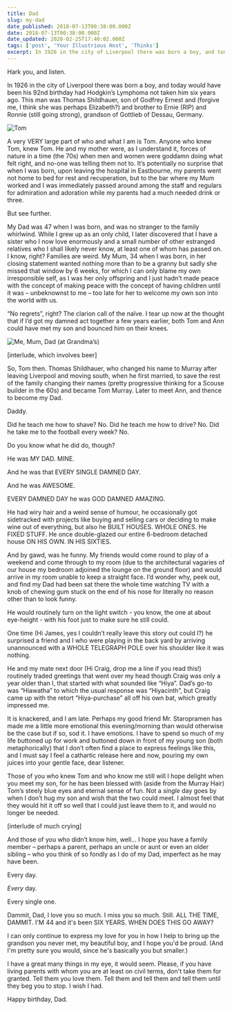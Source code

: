 ```yaml
---
title: Dad
slug: my-dad
date_published: 2018-07-13T00:38:00.000Z
date: 2018-07-13T00:38:00.000Z
date_updated: 2020-02-25T17:40:02.000Z
tags: ['post', 'Your Illustrious Host', 'Thinks']
excerpt: In 1926 in the city of Liverpool there was born a boy, and today would have been his 92nd birthday...
---
```


Hark you, and listen.

In 1926 in the city of Liverpool there was born a boy, and today would have been his 92nd birthday had Hodgkin’s Lymphoma not taken him six years ago. This man was Thomas Shildhauer, son of Godfrey Ernest and (forgive me, I think she was perhaps Elizabeth?) and brother to Ernie (RIP) and Ronnie (still going strong), grandson of Gottlieb of Dessau, Germany.

![Tom](/public/images/2018/07/dad1.jpg)

A very VERY large part of who and what I am is Tom. Anyone who knew Tom, knew Tom. He and my mother were, as I understand it, forces of nature in a time (the 70s) when men and women were goddamn doing what felt right, and no-one was telling them not to. It’s potentially no surprise that when I was born, upon leaving the hospital in Eastbourne, my parents went not home to bed for rest and recuperation, but to the bar where my Mum worked and I was immediately passed around among the staff and regulars for admiration and adoration while my parents had a much needed drink or three.

But see further.

My Dad was 47 when I was born, and was no stranger to the family whirlwind. While I grew up as an only child, I later discovered that I have a sister who I now love enormously and a small number of other estranged relatives who I shall likely never know, at least one of whom has passed on. I know, right? Families are weird. My Mum, 34 when I was born, in her closing statement wanted nothing more than to be a granny but sadly she missed that window by 6 weeks, for which I can only blame my own irresponsible self, as I was her only offspring and I just hadn’t made peace with the concept of making peace with the concept of having children until it was – unbeknownst to me – too late for her to welcome my own son into the world with us.

“No regrets”, right? The clarion call of the naïve. I tear up now at the thought that if I’d got my damned act together a few years earlier, both Tom and Ann could have met my son and bounced him on their knees.

![Me, Mum, Dad (at Grandma’s)](/public/images/2018/07/me-mum-and-dad-at-grandma-s.jpg)

[interlude, which involves beer]

So, Tom then. Thomas Shildhauer, who changed his name to Murray after leaving Liverpool and moving south, when he first married, to save the rest of the family changing their names (pretty progressive thinking for a Scouse builder in the 60s) and became Tom Murray. Later to meet Ann, and thence to become my Dad.

Daddy.

Did he teach me how to shave? No. Did he teach me how to drive? No. Did he take me to the football every week? No.

Do you know what he did do, though?

He was MY DAD. MINE.

And he was that EVERY SINGLE DAMNED DAY.

And he was AWESOME.

EVERY DAMNED DAY he was GOD DAMNED AMAZING.

He had wiry hair and a weird sense of humour, he occasionally got sidetracked with projects like buying and selling cars or deciding to make wine out of everything, but also he BUILT HOUSES. WHOLE ONES. He FIXED STUFF. He once double-glazed our entire 6-bedroom detached house ON HIS OWN. IN HIS SIXTIES.

And by gawd, was he funny. My friends would come round to play of a weekend and come through to my room (due to the architectural vagaries of our house my bedroom adjoined the lounge on the ground floor) and would arrive in my room unable to keep a straight face. I’d wonder why, peek out, and find my Dad had been sat there the whole time watching TV with a knob of chewing gum stuck on the end of his nose for literally no reason other than to look funny.

He would routinely turn on the light switch - you know, the one at about eye-height - with his foot just to make sure he still could.

One time (Hi James, yes I couldn’t really leave this story out could I?) he surprised a friend and I who were playing in the back yard by arriving unannounced with a WHOLE TELEGRAPH POLE over his shoulder like it was nothing.

He and my mate next door (Hi Craig, drop me a line if you read this!) routinely traded greetings that went over my head though Craig was only a year older than I, that started with what sounded like “Hiya”. Dad’s go-to was “Hiawatha” to which the usual response was “Hiyacinth”, but Craig came up with the retort “Hiya-purchase” all off his own bat, which greatly impressed me.

It is knackered, and I am late. Perhaps my good friend Mr. Staropramen has made me a little more emotional this evening/morning than would otherwise be the case but if so, sod it. I have emotions. I have to spend so much of my life buttoned up for work and buttoned down in front of my young son (both metaphorically) that I don’t often find a place to express feelings like this, and I must say I feel a cathartic release here and now, pouring my own juices into your gentle face, dear listener.

Those of you who knew Tom and who know me still will I hope delight when you meet my son, for he has been blessed with (aside from the Murray Hair) Tom’s steely blue eyes and eternal sense of fun. Not a *single* day goes by when I don’t hug my son and wish that the two could meet. I almost feel that they would hit it off so well that I could just leave them to it, and would no longer be needed.

[interlude of much crying]

And those of you who didn’t know him, well... I hope you have a family member – perhaps a parent, perhaps an uncle or aunt or even an older sibling – who you think of so fondly as I do of my Dad, imperfect as he may have been.

Every day.

*Every* day.

Every single one.

Dammit, Dad, I love you so much. I miss you so much. Still. ALL THE TIME, DAMMIT. I'M 44 and it's been SIX YEARS. WHEN DOES THIS GO AWAY?

I can only continue to express my love for you in how I help to bring up the grandson you never met, my beautiful boy, and I hope you'd be proud. (And I'm pretty sure you would, since he's basically you but smaller.)

I have a great many things in my eye, it would seem. Please, if you have living parents with whom you are at least on civil terms, don't take them for granted. Tell them you love them. Tell them and tell them and tell them until they beg you to stop. I wish I had.

Happy birthday, Dad.
